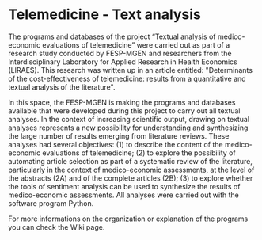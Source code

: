 # Telemedicine - Text analysis

The programs and databases of the project “Textual analysis of medico-economic evaluations of telemedicine” were carried out as part of a research study conducted by FESP-MGEN and researchers from the Interdisciplinary Laboratory for Applied Research in Health Economics (LIRAES). This research was written up in an article entitled: "Determinants of the cost-effectiveness of telemedicine: results from a quantitative and textual analysis of the literature".

In this space, the FESP-MGEN is making the programs and databases available that were developed during this project to carry out all textual analyses. In the context of increasing scientific output, drawing on textual analyses represents a new possibility for understanding and synthesizing the large number of results emerging from literature reviews. These analyses had several objectives: (1) to describe the content of the medico-economic evaluations of telemedicine; (2) to explore the possibility of automating article selection as part of a systematic review of the literature, particularly in the context of medico-economic assessments, at the level of the abstracts (2A) and of the complete articles (2B); (3) to explore whether the tools of sentiment analysis can be used to synthesize the results of medico-economic assessments. All analyses were carried out with the software program Python.

For more informations on the organization or explanation of the programs you can check the Wiki page.

